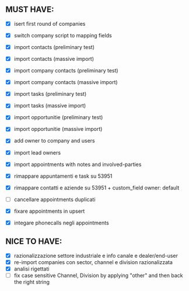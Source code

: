 ## MUST HAVE:
- [x] isert first round of companies
- [x] switch company script to mapping fields
- [x] import contacts (preliminary test)
- [x] import contacts (massive import)
- [x] import company contacts (preliminary test)
- [x] import company contacts (massive import)
- [x] import tasks (preliminary test)
- [x] import tasks (massive import)
- [x] import opportunitie (preliminary test)
- [x] import opportunitie (massive import)
- [x] add owner to company and users
- [x] import lead owners
- [x] import appointments with notes and involved-parties
- [x] rimappare appuntamenti e task su 53951
- [x] rimappare contatti e aziende su 53951 + custom_field owner: default
- [ ] cancellare appointments duplicati
- [x] fixare appointments in upsert
- [x] integare phonecalls negli appointments


## NICE TO HAVE:
- [x] razionalizzazione settore industriale e info canale e dealer/end-user
- [x] re-import companies con sector, channel e division razionalizzata
- [x] analisi rigettati
- [ ] fix case sensitive Channel, Division by applying "other" and then back the right string